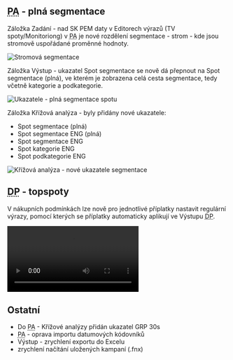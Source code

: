﻿---
categories: [fenix]
layout: fenix
---
## <abbr title="Postanalýza">PA</abbr> - plná segmentace
Záložka Zadání - nad SK PEM daty v Editorech výrazů (TV spoty/Monitoriong) v <abbr title="Postanalýza">PA</abbr> je nové rozdělení segmentace - strom - kde jsou stromově uspořádané proměnné hodnoty.

![Stromová segmentace]({{site.url}}/data/segmentacestrom.png "Stromová segmentace")

Záložka Výstup - ukazatel Spot segmentace se nově dá přepnout na Spot segmentace (plná), ve kterém je zobrazena celá cesta segmentace, tedy včetně kategorie a podkategorie.

![Ukazatele - plná segmentace spotu]({{site.url}}/data/vystupplnasegmentace.png "Ukazatele - plná segmentace spotu")

Záložka Křížová analýza - byly přidány nové ukazatele:
<ul>
<li>Spot segmentace (plná)</li>
<li>Spot segmentace ENG (plná)</li>
<li>Spot segmentace ENG</li>
<li>Spot kategorie ENG</li>
<li>Spot podkategorie ENG</li>
</ul>

![Křížová analýza - nové ukazatele segmentace]({{site.url}}/data/krizovaplnasegmentace.png "Křížová analýza - nové ukazatele segmentace")

## <abbr title="Detailní plán">DP</abbr> - topspoty
V nákupních podmínkách lze nově pro jednotlivé příplatky nastavit regulární výrazy, pomocí kterých se příplatky automaticky aplikují ve Výstupu <abbr title="Detailní plán">DP</abbr>.

<video src="{{site.url}}/data/topspoty.mp4" type="video/mp4" controls>Topspoty</video>


## Ostatní
<ul>
<li>Do <abbr title="Postanalýza">PA</abbr> - Křížové analýzy přidán ukazatel GRP 30s</li>
<li><abbr title="Postanalýza">PA</abbr> - oprava importu datumových kódovníků</li>
<li>Výstup - zrychlení exportu do Excelu</li>
<li>zrychlení načítání uložených kampaní (.fnx)</li>
</ul>
